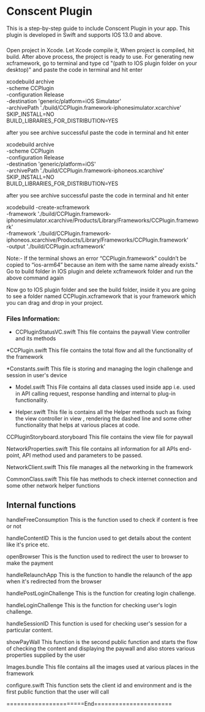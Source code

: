 # Conscent Plugin

This is a step-by-step guide to include Conscent Plugin in your app. This plugin is developed in Swift and supports IOS 13.0 and above.

###

Open project in Xcode. Let Xcode compile it, When project is compiled, hit build. After above process, the project is ready to use.
For generating new xcframework, go to terminal and type cd "\(path to IOS plugin folder on your desktop)"
and
paste the code in terminal and hit enter

xcodebuild archive \
-scheme CCPlugin \
-configuration Release \
-destination 'generic/platform=iOS Simulator' \
-archivePath './build/CCPlugin.framework-iphonesimulator.xcarchive' \
SKIP_INSTALL=NO \
BUILD_LIBRARIES_FOR_DISTRIBUTION=YES

after you see archive successful
paste the code in terminal and hit enter

xcodebuild archive \
-scheme CCPlugin \
-configuration Release \
-destination 'generic/platform=iOS' \
-archivePath './build/CCPlugin.framework-iphoneos.xcarchive' \
SKIP_INSTALL=NO \
BUILD_LIBRARIES_FOR_DISTRIBUTION=YES

after you see archive successful
paste the code in terminal and hit enter

xcodebuild -create-xcframework \
-framework './build/CCPlugin.framework-iphonesimulator.xcarchive/Products/Library/Frameworks/CCPlugin.framework' \
-framework './build/CCPlugin.framework-iphoneos.xcarchive/Products/Library/Frameworks/CCPlugin.framework' \
-output './build/CCPlugin.xcframework'

Note:- If the terminal shows an error “CCPlugin.framework” couldn’t be copied to “ios-arm64” because an item with the same name already exists." Go to build folder in IOS plugin and delete xcframework folder and run the above command again

Now go to IOS plugin folder and see the build folder, inside it you are going to see a folder named CCPlugin.xcframework that is your framework which you can drag and drop in your project.

### Files Information:

- CCPluginStatusVC.swift
  This file contains the paywall View controller and its methods

\*CCPlugin.swift
This file contains the total flow and all the functionality of the framework

\*Constants.swift
This file is storing and managing the login challenge and session in user's device

- Model.swift
  This File contains all data classes used inside app i.e. used in API calling request, response handling and internal to plug-in functionality.

- Helper.swift
  This file is contains all the Helper methods such as fixing the view controller in view , rendering the dashed line and some other functionality that helps at various places at code.

CCPluginStoryboard.storyboard
This file contains the view file for paywall

NetworkProperties.swift
This file contains all information for all APIs end-point, API method used and parameters to be passed.

NetworkClient.swift
This file manages all the networking in the framework

CommonClass.swift
This file has methods to check internet connection and some other network helper functions

## Internal functions

handleFreeConsumption
This is the function used to check if content is free or not

handleContentID
This is the funcion used to get details about the content like it's price etc.

openBrowser
This is the function used to redirect the user to browser to make the payment

handleRelaunchApp
This is the function to handle the relaunch of the app when it's redirected from the browser

handlePostLoginChallenge
This is the function for creating login challenge.

handleLoginChallenge
This is the function for checking user's login challenge.

handleSessionID
This function is used for checking user's session for a particular content.

showPayWall
This function is the second public function and starts the flow of checking the content and displaying the paywall and also stores various properties supplied by the user

Images.bundle
This file contains all the images used at various places in the framework

configure.swift
This function sets the client id and environment and is the first public function that the user will call

======================End======================
